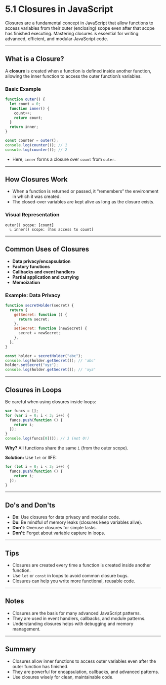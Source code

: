 # 5.1 Closures in JavaScript

Closures are a fundamental concept in JavaScript that allow functions to access variables from their outer (enclosing) scope even after that scope has finished executing. Mastering closures is essential for writing advanced, efficient, and modular JavaScript code.

---

## What is a Closure?

A **closure** is created when a function is defined inside another function, allowing the inner function to access the outer function’s variables.

### Basic Example

```js
function outer() {
  let count = 0;
  function inner() {
    count++;
    return count;
  }
  return inner;
}

const counter = outer();
console.log(counter()); // 1
console.log(counter()); // 2
```

- Here, `inner` forms a closure over `count` from `outer`.

---

## How Closures Work

- When a function is returned or passed, it “remembers” the environment in which it was created.
- The closed-over variables are kept alive as long as the closure exists.

### Visual Representation

```
outer() scope: [count]
  ↳ inner() scope: [has access to count]
```

---

## Common Uses of Closures

- **Data privacy/encapsulation**
- **Factory functions**
- **Callbacks and event handlers**
- **Partial application and currying**
- **Memoization**

### Example: Data Privacy

```js
function secretHolder(secret) {
  return {
    getSecret: function () {
      return secret;
    },
    setSecret: function (newSecret) {
      secret = newSecret;
    },
  };
}

const holder = secretHolder("abc");
console.log(holder.getSecret()); // 'abc'
holder.setSecret("xyz");
console.log(holder.getSecret()); // 'xyz'
```

---

## Closures in Loops

Be careful when using closures inside loops:

```js
var funcs = [];
for (var i = 0; i < 3; i++) {
  funcs.push(function () {
    return i;
  });
}
console.log(funcs[0]()); // 3 (not 0!)
```

**Why?** All functions share the same `i` (from the outer scope).

**Solution:** Use `let` or IIFE:

```js
for (let i = 0; i < 3; i++) {
  funcs.push(function () {
    return i;
  });
}
```

---

## Do's and Don'ts

- **Do**: Use closures for data privacy and modular code.
- **Do**: Be mindful of memory leaks (closures keep variables alive).
- **Don't**: Overuse closures for simple tasks.
- **Don't**: Forget about variable capture in loops.

---

## Tips

- Closures are created every time a function is created inside another function.
- Use `let` or `const` in loops to avoid common closure bugs.
- Closures can help you write more functional, reusable code.

---

## Notes

- Closures are the basis for many advanced JavaScript patterns.
- They are used in event handlers, callbacks, and module patterns.
- Understanding closures helps with debugging and memory management.

---

## Summary

- Closures allow inner functions to access outer variables even after the outer function has finished.
- They are powerful for encapsulation, callbacks, and advanced patterns.
- Use closures wisely for clean, maintainable code.
